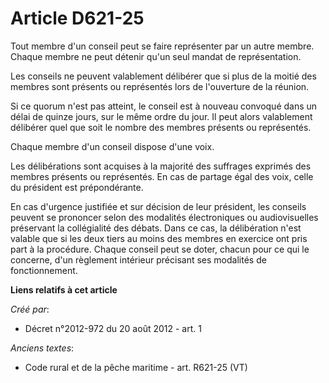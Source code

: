 # Article D621-25

Tout membre d'un conseil peut se faire représenter par un autre membre. Chaque membre ne peut détenir qu'un seul mandat de
représentation. 

Les conseils ne peuvent valablement délibérer que si plus de la moitié des membres sont présents ou représentés lors de
l'ouverture de la réunion. 

Si ce quorum n'est pas atteint, le conseil est à nouveau convoqué dans un délai de quinze jours, sur le même ordre du jour.
Il peut alors valablement délibérer quel que soit le nombre des membres présents ou représentés. 

Chaque membre d'un conseil dispose d'une voix. 

Les délibérations sont acquises à la majorité des suffrages exprimés des membres présents ou représentés. En cas de partage
égal des voix, celle du président est prépondérante. 

En cas d'urgence justifiée et sur décision de leur président, les conseils peuvent se prononcer selon des modalités
électroniques ou audiovisuelles préservant la collégialité des débats. Dans ce cas, la délibération n'est valable que si les
deux tiers au moins des membres en exercice ont pris part à la procédure. Chaque conseil peut se doter, chacun pour ce qui le
concerne, d'un règlement intérieur précisant ses modalités de fonctionnement.

**Liens relatifs à cet article**

_Créé par_:

  - Décret n°2012-972 du 20 août 2012 - art. 1

_Anciens textes_:

  - Code rural et de la pêche maritime - art. R621-25 (VT)
